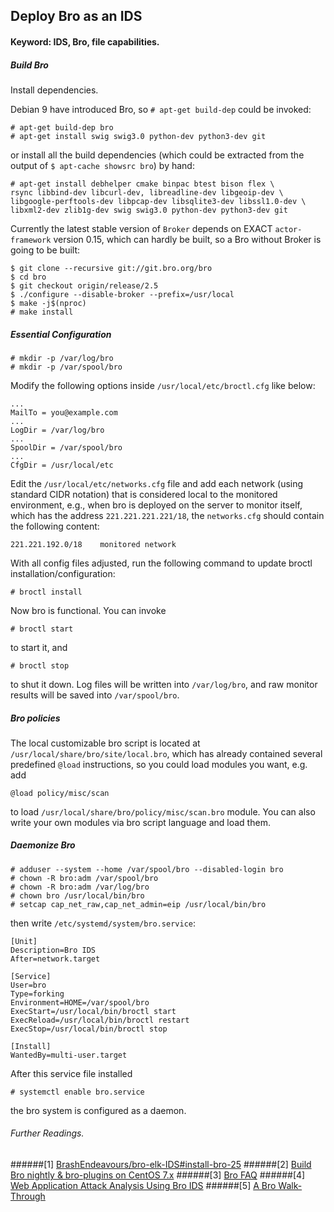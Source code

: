 ## Deploy Bro as an IDS

#### Keyword: IDS, Bro, file capabilities.

##### Build Bro

Install dependencies.

Debian 9 have introduced Bro, so `# apt-get build-dep` could be invoked:

```
# apt-get build-dep bro
# apt-get install swig swig3.0 python-dev python3-dev git
```
or install all the build dependencies (which could be extracted from the output of `$ apt-cache showsrc bro`) by hand:
```
# apt-get install debhelper cmake binpac btest bison flex \
rsync libbind-dev libcurl-dev, libreadline-dev libgeoip-dev \
libgoogle-perftools-dev libpcap-dev libsqlite3-dev libssl1.0-dev \
libxml2-dev zlib1g-dev swig swig3.0 python-dev python3-dev git
```
Currently the latest stable version of `Broker` depends on EXACT `actor-framework` version 0.15, which can hardly be built, so a Bro without Broker is going to be built:

```
$ git clone --recursive git://git.bro.org/bro
$ cd bro
$ git checkout origin/release/2.5
$ ./configure --disable-broker --prefix=/usr/local
$ make -j$(nproc)
# make install
```

##### Essential Configuration

```
# mkdir -p /var/log/bro
# mkdir -p /var/spool/bro
```

Modify the following options inside `/usr/local/etc/broctl.cfg` like below:

```
...
MailTo = you@example.com
...
LogDir = /var/log/bro
...
SpoolDir = /var/spool/bro
...
CfgDir = /usr/local/etc
```

Edit the `/usr/local/etc/networks.cfg` file and add each network (using standard CIDR notation) that is considered local to the monitored environment, e.g., when bro is deployed on the server to monitor itself, which has the address `221.221.221.221/18`, the `networks.cfg` should contain the following content:

```
221.221.192.0/18    monitored network
```

With all config files adjusted, run the following command to update broctl installation/configuration:

```
# broctl install
```

Now bro is functional. You can invoke
```
# broctl start
```
to start it, and
```
# broctl stop
```
to shut it down. Log files will be written into `/var/log/bro`, and raw monitor results will be saved into `/var/spool/bro`.

##### Bro policies

The local customizable bro script is located at `/usr/local/share/bro/site/local.bro`, which has already contained several predefined `@load` instructions, so you could load modules you want, e.g. add 
```
@load policy/misc/scan
```
to load  `/usr/local/share/bro/policy/misc/scan.bro` module. You can also write your own modules via bro script language and load them.

##### Daemonize Bro

```
# adduser --system --home /var/spool/bro --disabled-login bro
# chown -R bro:adm /var/spool/bro
# chown -R bro:adm /var/log/bro
# chown bro /usr/local/bin/bro
# setcap cap_net_raw,cap_net_admin=eip /usr/local/bin/bro
```
then write `/etc/systemd/system/bro.service`:

```
[Unit]
Description=Bro IDS
After=network.target

[Service]
User=bro
Type=forking
Environment=HOME=/var/spool/bro 
ExecStart=/usr/local/bin/broctl start
ExecReload=/usr/local/bin/broctl restart
ExecStop=/usr/local/bin/broctl stop

[Install]
WantedBy=multi-user.target
```

After this service file installed
```
# systemctl enable bro.service
```

the bro system is configured as a daemon.

###### Further Readings.
######[1] [BrashEndeavours/bro-elk-IDS#install-bro-25](https://github.com/BrashEndeavours/bro-elk-IDS#install-bro-25)
######[2] [Build Bro nightly & bro-plugins on CentOS 7.x](https://gist.github.com/dcode/1a4a5c93371dfccde596#file-build_bro_nightly-sh)
######[3] [Bro FAQ](https://www.bro.org/documentation/faq.html#how-can-i-capture-packets-as-an-unprivileged-user)
######[4] [Web Application Attack Analysis Using Bro IDS](https://www.sans.org/reading-room/whitepapers/detection/web-application-attack-analysis-bro-ids-34042)
######[5] [A Bro Walk-Through](http://www.icir.org/robin/rwth/bro-tour.pdf)
